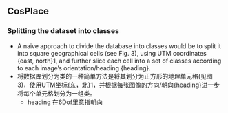 ## CosPlace
### Splitting the dataset into classes
+ A naive approach to divide the database into classes would be to split it into square geographical cells (see Fig. 3), using UTM coordinates {east, north}1, and further slice each cell into a set of classes according to each image’s orientation/heading {heading}.
+ 将数据库划分为类的一种简单方法是将其划分为正方形的地理单元格(见图3)，使用UTM坐标{东，北}1，并根据每张图像的方向/朝向{heading}进一步将每个单元格划分为一组类。
  + heading 在6Dof里意指朝向